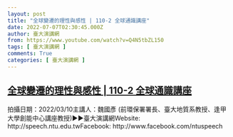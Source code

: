 ```yaml
---
layout: post
title: "全球變遷的理性與感性 | 110-2 全球通識講座"
date: 2022-07-07T02:30:45.000Z
author: 臺大演講網
from: https://www.youtube.com/watch?v=Q4N5tbZL150
tags: [ 臺大演講網 ]
comments: True
categories: [ 臺大演講網 ]
---
```

<!--1657161045000-->
[全球變遷的理性與感性 | 110-2 全球通識講座](https://www.youtube.com/watch?v=Q4N5tbZL150)
------

<div>
拍攝日期：2022/03/10主講人：魏國彥 (前環保署署長、臺大地質系教授、逢甲大學創能中心講座教授)►►臺大演講網Website: http://speech.ntu.edu.twFacebook: http://www.facebook.com/ntuspeech
</div>
